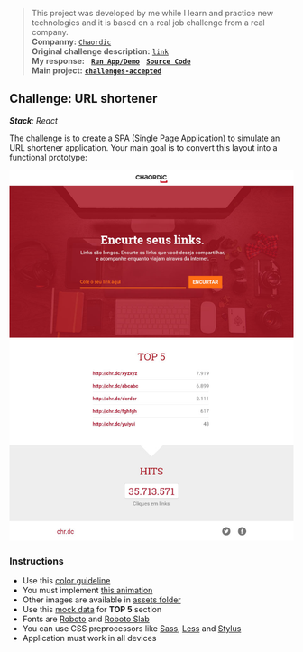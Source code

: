 > This project was developed by me while I learn and practice new technologies and it is based on a real job challenge from a real company.<br/>
> **Companny:** [`Chaordic`](https://www.chaordic.com.br/)<br/>
> **Original challenge description:** [`link`](https://github.com/chaordic/frontend-intern-challenge)<br/>
> **My response:**
&nbsp;
[**`Run App/Demo`**](https://blog.andersonmamede.com.br/challenge-url-shortener/app/build/)
&nbsp;
[**`Source Code`**](https://github.com/AndersonMamede/challenge-url-shortener/tree/master/app)<br/>
> **Main project:** [**`challenges-accepted`**](https://github.com/AndersonMamede/challenges-accepted)

## Challenge: URL shortener

***Stack**: React*<br/>

The challenge is to create a SPA (Single Page Application) to simulate an URL shortener application. Your main goal is to convert this layout into a functional prototype:

![Layout](layout.jpg)

### Instructions

- Use this [color guideline](layout-color-guideline.jpg)
- You must implement [this animation](layout-interaction.gif)
- Other images are available in [assets folder](assets)
- Use this [mock data](mock-data.json) for **TOP 5** section
- Fonts are [Roboto](https://www.google.com/fonts/specimen/Roboto) and [Roboto Slab](https://www.google.com/fonts/specimen/Roboto+Slab)
- You can use CSS preprocessors like [Sass](http://sass-lang.com), [Less](http://lesscss.org) and [Stylus](http://stylus-lang.com)
- Application must work in all devices

